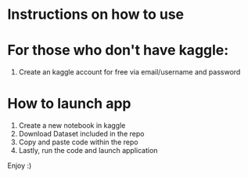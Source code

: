 # Instructions on how to use
# For those who don't have kaggle:
1. Create an kaggle account for free via email/username and password

# How to launch app
1. Create a new notebook in kaggle 
2. Download Dataset included in the repo
3. Copy and paste code within the repo
4. Lastly, run the code and launch application

Enjoy :)
